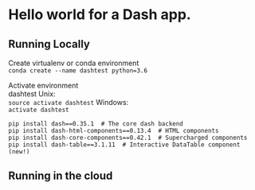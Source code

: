

# Hello world for a Dash app. 

## Running Locally

Create virtualenv or conda environment  
`conda create --name dashtest python=3.6`  

Activate environment  
dashtest
Unix:  
`source activate dashtest`
Windows:  
`activate dashtest`

`pip install dash==0.35.1  # The core dash backend`  
`pip install dash-html-components==0.13.4  # HTML components`  
`pip install dash-core-components==0.42.1  # Supercharged components`  
`pip install dash-table==3.1.11  # Interactive DataTable component (new!)`  

## Running in the cloud


